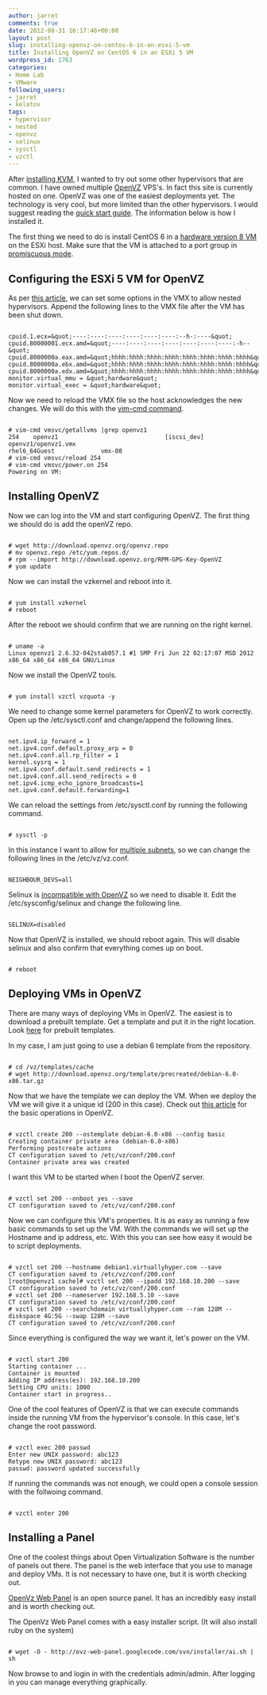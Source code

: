 ```yaml
---
author: jarret
comments: true
date: 2012-08-31 16:17:46+00:00
layout: post
slug: installing-openvz-on-centos-6-in-an-esxi-5-vm
title: Installing OpenVZ on CentOS 6 in an ESXi 5 VM
wordpress_id: 1763
categories:
- Home Lab
- VMware
following_users:
- jarret
- kelatov
tags:
- hypervisor
- nested
- openvz
- selinux
- sysctl
- vzctl
---
```


After [installing KVM](http://virtuallyhyper.com/2012/07/installing-kvm-as-a-virtual-machine-on-esxi5-with-bridged-networking/), I wanted to try out some other hypervisors that are common. I have owned multiple [OpenVZ](http://wiki.openvz.org/Main_Page) VPS's. In fact this site is currently hosted on one. OpenVZ was one of the easiest deployments yet. The technology is very cool, but more limited than the other hypervisors.  I would suggest reading the [quick start guide](http://wiki.openvz.org/Quick_installation). The information below is how I installed it.

The first thing we need to do is install CentOS 6 in a [hardware version 8 VM](http://www.vladan.fr/vmware-vsphere-5-virtual-machine-hardware-version-8/) on the ESXi host. Make sure that the VM is attached to a port group in [promiscuous mode](http://kb.vmware.com/kb/1004099).



## Configuring the ESXi 5 VM for OpenVZ


As per [this article](http://communities.vmware.com/docs/DOC-8970), we can set some options in the VMX to allow nested hypervisors. Append the following lines to the VMX file after the VM has been shut down.


```

cpuid.1.ecx=&quot;----:----:----:----:----:----:--h-:----&quot;
cpuid.80000001.ecx.amd=&quot;----:----:----:----:----:----:----:-h--&quot;
cpuid.8000000a.eax.amd=&quot;hhhh:hhhh:hhhh:hhhh:hhhh:hhhh:hhhh:hhhh&quot;
cpuid.8000000a.ebx.amd=&quot;hhhh:hhhh:hhhh:hhhh:hhhh:hhhh:hhhh:hhhh&quot;
cpuid.8000000a.edx.amd=&quot;hhhh:hhhh:hhhh:hhhh:hhhh:hhhh:hhhh:hhhh&quot;
monitor.virtual_mmu = &quot;hardware&quot;
monitor.virtual_exec = &quot;hardware&quot;

```


Now we need to reload the VMX file so the host acknowledges the new changes. We will do this with the [vim-cmd command](http://kb.vmware.com/kb/1026043). 


```

# vim-cmd vmsvc/getallvms |grep openvz1
254    openvz1                              [iscsi_dev] openvz1/openvz1.vmx                                                          rhel6_64Guest             vmx-08                                                                                                                                                        
# vim-cmd vmsvc/reload 254
# vim-cmd vmsvc/power.on 254
Powering on VM:

```




## Installing OpenVZ


Now we can log into the VM and start configuring OpenVZ. The first thing we should do is add the openVZ repo. 


```

# wget http://download.openvz.org/openvz.repo
# mv openvz.repo /etc/yum.repos.d/
# rpm --import http://download.openvz.org/RPM-GPG-Key-OpenVZ
# yum update

```


Now we can install the vzkernel and reboot into it.

```

# yum install vzkernel
# reboot

```


After the reboot we should confirm that we are running on the right kernel.

```

# uname -a
Linux openvz1 2.6.32-042stab057.1 #1 SMP Fri Jun 22 02:17:07 MSD 2012 x86_64 x86_64 x86_64 GNU/Linux

```


Now we install the OpenVZ tools.


```

# yum install vzctl vzquota -y

```


We need to change some kernel parameters for OpenVZ to work correctly. Open up the /etc/sysctl.conf and change/append the following lines.


```

net.ipv4.ip_forward = 1
net.ipv4.conf.default.proxy_arp = 0
net.ipv4.conf.all.rp_filter = 1
kernel.sysrq = 1
net.ipv4.conf.default.send_redirects = 1
net.ipv4.conf.all.send_redirects = 0
net.ipv4.icmp_echo_ignore_broadcasts=1
net.ipv4.conf.default.forwarding=1

```


We can reload the settings from /etc/sysctl.conf by running the following command.

```

# sysctl -p

```


In this instance I want to allow for [multiple subnets](http://www.robertshady.com/content/multiple-subnets-single-ethernet-interface-under-openvz), so we can change the following lines in the /etc/vz/vz.conf.


```

NEIGHBOUR_DEVS=all

```


Selinux is [incompatible with OpenVZ](http://wiki.centos.org/HowTos/Virtualization/OpenVZ) so we need to disable it. Edit the /etc/sysconfig/selinux and change the following line.


```

SELINUX=disabled

```


Now that OpenVZ is installed, we should reboot again. This will disable selinux and also confirm that everything comes up on boot.


```

# reboot

```




## Deploying VMs in OpenVZ


There are many ways of deploying VMs in OpenVZ. The easiest is to download a prebuilt template. Get a template and put it in the right location. Look [here](http://wiki.openvz.org/Download/template/precreated) for prebuilt templates.

In my case, I am just going to use a debian 6 template from the repository.


```

# cd /vz/templates/cache
# wget http://download.openvz.org/template/precreated/debian-6.0-x86.tar.gz

```


Now that we have the template we can deploy the VM. When we deploy the VM we will give it a unique id  (200 in this case). Check out [this article](http://wiki.openvz.org/Basic_operations_in_OpenVZ_environment) for the basic operations in OpenVZ.


```

# vzctl create 200 --ostemplate debian-6.0-x86 --config basic
Creating container private area (debian-6.0-x86)
Performing postcreate actions
CT configuration saved to /etc/vz/conf/200.conf
Container private area was created

```


I want this VM to be started when I boot the OpenVZ server.


```

# vzctl set 200 --onboot yes --save
CT configuration saved to /etc/vz/conf/200.conf

```


Now we can configure this VM's properties. It is as easy as running a few basic commands to set up the VM. With the commands we will set up the Hostname and ip address, etc. With this you can see how easy it would be to script deployments. 


```

# vzctl set 200 --hostname debian1.virtuallyhyper.com --save
CT configuration saved to /etc/vz/conf/200.conf
[root@openvz1 cache]# vzctl set 200 --ipadd 192.168.10.200 --save
CT configuration saved to /etc/vz/conf/200.conf
# vzctl set 200 --nameserver 192.168.5.10 --save
CT configuration saved to /etc/vz/conf/200.conf
# vzctl set 200 --searchdomain virtuallyhyper.com --ram 128M --diskspace 4G:5G --swap 128M --save
CT configuration saved to /etc/vz/conf/200.conf

```


Since everything is configured the way we want it, let's power on the VM.


```

# vzctl start 200
Starting container ...
Container is mounted
Adding IP address(es): 192.168.10.200
Setting CPU units: 1000
Container start in progress..

```


One of the cool features of OpenVZ is that we can execute commands inside the running VM from the hypervisor's console. In this case, let's change the root password.


```

# vzctl exec 200 passwd
Enter new UNIX password: abc123
Retype new UNIX password: abc123
passwd: password updated successfully

```


If running the commands was not enough, we could open a console session with the follwoing command. 


```

# vzctl enter 200

```





## Installing a Panel


One of the coolest things about Open Virtualization Software is the number of panels out there. The panel is the web interface that you use to manage and deploy VMs. It is not necessary to have one, but it is worth checking out.

[OpenVz Web Panel](https://code.google.com/p/ovz-web-panel/) is an open source panel. It has an incredibly easy install and is worth checking out. 

The OpenVz Web Panel comes with a easy installer script. (It will also install ruby on the system)


```

# wget -O - http://ovz-web-panel.googlecode.com/svn/installer/ai.sh | sh

```



Now browse to  and login in with the credentials admin/admin.
After logging in you can manage everything graphically. 

